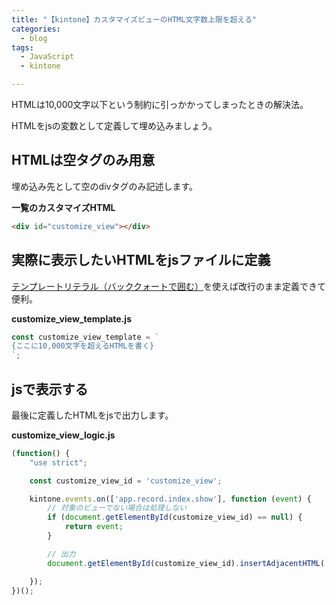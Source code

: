```yaml
---
title: "【kintone】カスタマイズビューのHTML文字数上限を超える"
categories:
  - blog
tags:
  - JavaScript
  - kintone

---
```


  
HTMLは10,000文字以下という制約に引っかかってしまったときの解決法。  
  
HTMLをjsの変数として定義して埋め込みましょう。  
  
## HTMLは空タグのみ用意  
  
埋め込み先として空のdivタグのみ記述します。  
  
**一覧のカスタマイズHTML**  

```html
<div id="customize_view"></div>
```

## 実際に表示したいHTMLをjsファイルに定義  
  
[テンプレートリテラル（バッククォートで囲む）](https://developer.mozilla.org/ja/docs/Web/JavaScript/Reference/template_strings)を使えば改行のまま定義できて便利。  
  
**customize_view_template.js**  

```javascript
const customize_view_template = `
{ここに10,000文字を超えるHTMLを書く}
`;
```

## jsで表示する  
  
最後に定義したHTMLをjsで出力します。  
  
**customize_view_logic.js**  

```javascript
(function() {
    "use strict";

    const customize_view_id = 'customize_view';

    kintone.events.on(['app.record.index.show'], function (event) {
        // 対象のビューでない場合は処理しない
        if (document.getElementById(customize_view_id) == null) {
            return event;
        }

        // 出力
        document.getElementById(customize_view_id).insertAdjacentHTML('afterbegin', customize_view_template);

    });
})();
```

  
